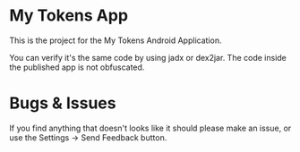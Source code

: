 # My Tokens App

This is the project for the My Tokens Android Application.

You can verify it's the same code by using jadx or dex2jar. The code inside the published app is not obfuscated.

# Bugs & Issues

If you find anything that doesn't looks like it should please make an issue, or use the Settings -> Send Feedback button.


